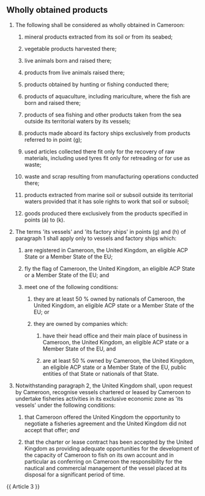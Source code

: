 ## Wholly obtained products

1. The following shall be considered as wholly obtained in Cameroon:

    1. mineral products extracted from its soil or from its seabed;

    2. vegetable products harvested there;

    3. live animals born and raised there;

    4. products from live animals raised there;

    5. products obtained by hunting or fishing conducted there;

    6. products of aquaculture, including mariculture, where the fish are born and raised there;

    7. products of sea fishing and other products taken from the sea outside its territorial waters by its vessels;

    8. products made aboard its factory ships exclusively from products referred to in point (g);

    9. used articles collected there fit only for the recovery of raw materials, including used tyres fit only for retreading or for use as waste;

    10. waste and scrap resulting from manufacturing operations conducted there;

    11. products extracted from marine soil or subsoil outside its territorial waters provided that it has sole rights to work that soil or subsoil;

    12. goods produced there exclusively from the products specified in points (a) to (k).

2. The terms 'its vessels' and 'its factory ships' in points (g) and (h) of paragraph 1 shall apply only to vessels and factory ships which:

    1. are registered in Cameroon, the United Kingdom, an eligible ACP State or a Member State of the EU;

    2. fly the flag of Cameroon, the United Kingdom, an eligible ACP State or a Member State of the EU; and

    3. meet one of the following conditions:

       1. they are at least 50 % owned by nationals of Cameroon, the United Kingdom, an eligible ACP state or a Member State of the EU; or

       2. they are owned by companies which:

          1. have their head office and their main place of business in Cameroon, the United Kingdom, an eligible ACP state or a Member State of the EU, and

          2. are at least 50 % owned by Cameroon, the United Kingdom, an eligible ACP state or a Member State of the EU, public entities of that State or nationals of that State.

3. Notwithstanding paragraph 2, the United Kingdom shall, upon request by Cameroon, recognise vessels chartered or leased by Cameroon to undertake fisheries activities in its exclusive economic zone as 'its vessels' under the following conditions:

   1. that Cameroon offered the United Kingdom the opportunity to negotiate a fisheries agreement and the United Kingdom did not accept that offer; *and*

   2. that the charter or lease contract has been accepted by the United Kingdom as providing adequate opportunities for the development of the capacity of Cameroon to fish on its own account and in particular as conferring on Cameroon the responsibility for the nautical and commercial management of the vessel placed at its disposal for a significant period of time.

{{ Article 3 }}
